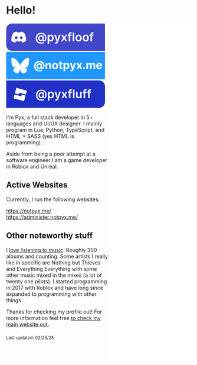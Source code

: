 # Hello!

<img src="https://raw.githubusercontent.com/pyxfluff/pyxfluff/refs/heads/main/github-metrics.svg" align="right" width="45%">

[![Discord](SVGs/Discord.svg)](https://discord.com/users/449950252397494274)[![Bluesky](SVGs/bsky.svg)](https://bsky.app/profile/notpyx.me)[![DevForum](SVGs/DevForum.svg)](https://devforum.roblox.com/u/pyxfluff)

I'm Pyx, a full stack developer in 5+ languages and UI/UX designer. I mainly program in Lua, Python, TypeScript, and HTML + SASS (yes HTML is programming). 

Aside from being a poor attempt at a software engineer I am a game developer in Roblox and Unreal.


## Active Websites

Currently, I run the following websites:

https://notpyx.me/ <br>
https://administer.notpyx.me/ <br>


## Other noteworthy stuff

I [love listening to music](https://www.last.fm/user/pyxfluff). Roughly 300 albums and counting. Some artists I really like in specific are Nothing but Thieves and Everything Everything with some other music mixed in the mixes (a lot of twenty one pilots).
I started programming in 2017 with Roblox and have long since expanded to programming with other things.

Thanks for checking my profile out! For more information feel free [to check my main website out.](https://notpyx.me)

<sub>Last updated: 02/25/25</sub>
